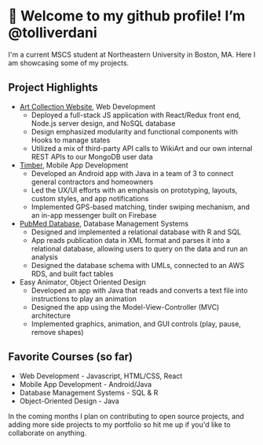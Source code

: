 # 👋 Welcome to my github profile! I’m @tolliverdani

I'm a current MSCS student at Northeastern University in Boston, MA. Here I am showcasing some of my projects.

## Project Highlights
- [Art Collection Website](https://github.com/tolliverdani/web-dev-project), Web Development
  - Deployed a full-stack JS application with React/Redux front end, Node.js server design, and NoSQL database
  - Design emphasized modularity and functional components with Hooks to manage states  
  - Utilized a mix of third-party API calls to WikiArt and our own internal REST APIs to our MongoDB user data
- [Timber](https://github.com/lilyguibessette/Timber), Mobile App Development
  - Developed an Android app with Java in a team of 3 to connect general contractors and homeowners
  - Led the UX/UI efforts with an emphasis on prototyping, layouts, custom styles, and app notifications
  - Implemented GPS-based matching, tinder swiping mechanism, and an in-app messenger built on Firebase
- [PubMed Database](https://github.com/nziegler87/CS5200Practicum2), Database Management Systems
  - Designed and implemented a relational database with R and SQL 
  - App reads publication data in XML format and parses it into a relational database, allowing users to query on the data and run an analysis
  - Designed the database schema with UMLs, connected to an AWS RDS, and built fact tables
- Easy Animator, Object Oriented Design
  - Developed an app with Java that reads and converts a text file into instructions to play an animation
  - Designed the app using the Model-View-Controller (MVC) architecture
  - Implemented graphics, animation, and GUI controls (play, pause, remove shapes)

## Favorite Courses (so far)
- Web Development - Javascript, HTML/CSS, React
- Mobile App Development - Android/Java
- Database Management Systems - SQL & R
- Object-Oriented Design - Java

In the coming months I plan on contributing to open source projects, and adding more side projects to my portfolio so hit me up if you'd like to collaborate on anything.

<!---
tolliverdani/tolliverdani is a ✨ special ✨ repository because its `README.md` (this file) appears on your GitHub profile.
You can click the Preview link to take a look at your changes.
--->
